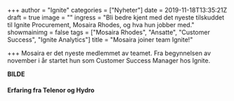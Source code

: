 +++
author = "Ignite"
categories = ["Nyheter"]
date = 2019-11-18T13:35:21Z
draft = true
image = ""
ingress = "Bli bedre kjent med det nyeste tilskuddet til Ignite Procurement, Mosaira Rhodes, og hva hun jobber med."
showmainimg = false
tags = ["Mosaira Rhodes", "Ansatte", "Customer Success", "Ignite Analytics"]
title = "Mosaira joiner team Ignite!"

+++
Mosaira er det nyeste medlemmet av teamet. Fra begynnelsen av november i år startet hun som Customer Success Manager hos Ignite.

**BILDE**

#### Erfaring fra Telenor og Hydro